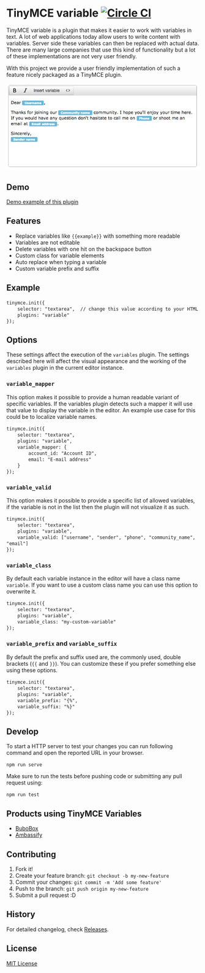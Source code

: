 # TinyMCE variable [![Circle CI](https://circleci.com/gh/ambassify/tinymce-variable/tree/master.svg?style=svg&circle-token=e2d0421c9ff5db92e8ed7719b4e3a1656c0b6365)](https://circleci.com/gh/ambassify/tinymce-variable/tree/master)

TinyMCE variable is a plugin that makes it easier to work with variables in text.
A lot of web applications today allow users to write content with variables. Server side these variables can then be replaced with actual data.
There are many large companies that use this kind of functionality but a lot of these implementations are not very user friendly.

With this project we provide a user friendly implementation of such a feature nicely packaged as a TinyMCE plugin.

![TinyMCE variables plugin example](preview.jpg)

## Demo

[Demo example of this plugin](http://ambassify.github.io/tinymce-variable/)

## Features

* Replace variables like `{{example}}` with something more readable
* Variables are not editable
* Delete variables with one hit on the backspace button
* Custom class for variable elements
* Auto replace when typing a variable
* Custom variable prefix and suffix

## Example

```
tinymce.init({
    selector: "textarea",  // change this value according to your HTML
    plugins: "variable"
});
```

## Options
These settings affect the execution of the `variables` plugin. The settings described here will affect the visual appearance and the working of the `variables` plugin in the current editor instance.

### `variable_mapper`
This option makes it possible to provide a human readable variant of specific variables. If the variables plugin detects such a mapper it will use that value to display the variable in the editor. An example use case for this could be to localize variable names.

```
tinymce.init({
    selector: "textarea",
    plugins: "variable",
    variable_mapper: {
        account_id: "Account ID",
        email: "E-mail address"
    }
});
```

### `variable_valid`
This option makes it possible to provide a specific list of allowed variables, if the variable is not in the list then the plugin will not visualize it as such.

```
tinymce.init({
    selector: "textarea",
    plugins: "variable",
    variable_valid: ["username", "sender", "phone", "community_name", "email"]
});
```

### `variable_class`
By default each variable instance in the editor will have a class name `variable`. If you want to use a custom class name you can use this option to overwrite it.

```
tinymce.init({
    selector: "textarea",
    plugins: "variable",
    variable_class: "my-custom-variable"
});
```

### `variable_prefix` and `variable_suffix`
By default the prefix and suffix used are, the commonly used, double brackets (`{{` and `}}`). You can customize these if you prefer something else using these options.

```
tinymce.init({
    selector: "textarea",
    plugins: "variable",
    variable_prefix: "{%",
    variable_suffix: "%}"
});
```

## Develop
To start a HTTP server to test your changes you can run following command and open the reported URL in your browser.

```
npm run serve
```

Make sure to run the tests before pushing code or submitting any pull request using:

```
npm run test
```

## Products using TinyMCE Variables
* [BuboBox](https://www.bubobox.com/?utm_source=github&utm_medium=readme&utm_campaign=tinymce-variable)
* [Ambassify](https://www.ambassify.com/?utm_source=github&utm_medium=readme&utm_campaign=tinymce-variable)

## Contributing

1. Fork it!
2. Create your feature branch: `git checkout -b my-new-feature`
3. Commit your changes: `git commit -m 'Add some feature'`
4. Push to the branch: `git push origin my-new-feature`
5. Submit a pull request :D

## History

For detailed changelog, check [Releases](https://github.com/ambassify/tinymce-variable/releases).

## License

[MIT License](http://opensource.org/licenses/MIT)
